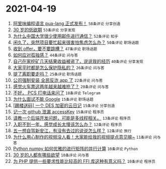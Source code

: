 # 2021-04-19

1. [阿里味编程语言 pua-lang 正式发布！](https://www.v2ex.com/t/771576) `58条评论` `分享创造`
1. [30 岁的低欲期](https://www.v2ex.com/t/771627) `53条评论` `分享发现`
1. [为什么中国大学很少使用邮件进行通信？](https://www.v2ex.com/t/771662) `52条评论` `知乎`
1. [闲久了，突然项目要忙起来很害怕焦虑怎么办？](https://www.v2ex.com/t/771549) `50条评论` `职场话题`
1. [收到 offer，要不要跳槽？](https://www.v2ex.com/t/771628) `47条评论` `职场话题`
1. [如何应对孤独感？](https://www.v2ex.com/t/771599) `44条评论` `问与答`
1. [自己在家挖矿几天结果收益被盗了，说说我的经历](https://www.v2ex.com/t/771563) `40条评论` `分享发现`
1. [大家平时都是怎么保护隐私的？](https://www.v2ex.com/t/771550) `26条评论` `问与答`
1. [提了离职要走吗？](https://www.v2ex.com/t/771707) `25条评论` `职场话题`
1. [公司强制安装 全民反诈 app 了](https://www.v2ex.com/t/771669) `22条评论` `问与答`
1. [感觉火车票这两年越来越难抢了？](https://www.v2ex.com/t/771710) `20条评论` `问与答`
1. [不好， PCS 打电话来问了](https://www.v2ex.com/t/771654) `18条评论` `Telegram`
1. [为什么面试不能 Google](https://www.v2ex.com/t/771712) `15条评论` `职场话题`
1. [[踢楼送码] 一个 DES 加密的云日记](https://www.v2ex.com/t/771619) `15条评论` `分享创造`
1. [记一次 github 泄漏 accessKey](https://www.v2ex.com/t/771582) `15条评论` `程序员`
1. [请教一个后端开发问题，可能是多线程相关。](https://www.v2ex.com/t/771558) `13条评论` `程序员`
1. [入职不到一年，感觉成长太慢该怎么办？](https://www.v2ex.com/t/771592) `12条评论` `程序员`
1. [五一想自驾新安江，有没有去过的说说怎么样？](https://www.v2ex.com/t/771553) `12条评论` `旅行`
1. [为什么用心制作的视频没人看！大家能给我的视频提点意见嘛~](https://www.v2ex.com/t/771597) `11条评论` `问与答`
1. [Python numpy 如何优雅的进行矩阵的并行计算](https://www.v2ex.com/t/771716) `10条评论` `Python`
1. [30 岁的人都有哪些欲望](https://www.v2ex.com/t/771632) `10条评论` `问与答`
1. [为 PHP 提供一些要求性能比较高的 FFI 库这种有意义吗？](https://www.v2ex.com/t/771618) `10条评论` `程序员`
